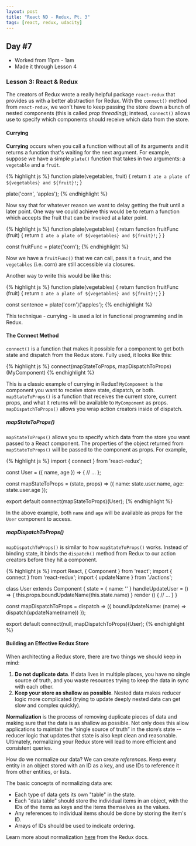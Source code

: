 ```yaml
---
layout: post
title: "React ND - Redux, Pt. 3"
tags: [react, redux, udacity]
---
```


## Day #7
* Worked from 11pm - 1am
* Made it through Lesson 4

### Lesson 3: React & Redux
The creators of Redux wrote a really helpful package `react-redux` that provides us with a better abstraction for Redux. With the `connect()` method from `react-redux`, we won't have to keep passing the store down a bunch of nested components (this is called *prop threading*); instead, `connect()` allows use to specify which components should receive which data from the store.

#### Currying
**Currying** occurs when you call a function without all of its arguments and it returns a function that's waiting for the next argument. For example, suppose we have a simple `plate()` function that takes in two arguments: a `vegetable` and a `fruit`.

{% highlight js %}
function plate(vegetables, fruit) {
  return `I ate a plate of ${vegetables} and ${fruit}!`;
}

plate('corn', 'apples');
{% endhighlight %}

Now say that for whatever reason we want to delay getting the fruit until a later point. One way we could achieve this would be to return a function which accepts the fruit that can be invoked at a later point.

{% highlight js %}
function plate(vegetables) {
  return function fruitFunc (fruit) {
    return `I ate a plate of ${vegetables} and ${fruit}!`;
  }
}

const fruitFunc = plate('corn');
{% endhighlight %}

Now we have a `fruitFunc()` that we can call, pass it a `fruit`, and the `vegetables` (i.e. corn) are still accessible via closures.

Another way to write this would be like this:

{% highlight js %}
function plate(vegetables) {
  return function fruitFunc (fruit) {
    return `I ate a plate of ${vegetables} and ${fruit}!`;
  }
}

const sentence = plate('corn')('apples');
{% endhighlight %}

This technique - currying - is used a lot in functional programming and in Redux.

#### The Connect Method
`connect()` is a function that makes it possible for a component to get both state and dispatch from the Redux store. Fully used, it looks like this:

{% highlight js %}
connect(mapStateToProps, mapDispatchToProps)(MyComponent)
{% endhighlight %}

This is a classic example of currying in Redux! `MyComponent` is the component you want to receive store state, dispatch, or both. `mapStateToProps()` is a function that receives the current store, current props, and what it returns will be available to `MyComponent` as props. `mapDispatchToProps()` allows you wrap action creators inside of dispatch.

##### mapStateToProps()
`mapStateToProps()` allows you to specify which data from the store you want passed to a React component. The properties of the object returned from `mapStateToProps()` will be passed to the component as props. For example,

{% highlight js %}
import { connect } from 'react-redux';

const User = ({ name, age }) => {
  // ...
};

const mapStateToProps = (state, props) => ({
  name: state.user.name,
  age: state.user.age
});

export default connect(mapStateToProps)(User);
{% endhighlight %}

In the above example, both `name` and `age` will be available as props for the `User` component to access.

##### mapDispatchToProps()
`mapDispatchToProps()` is similar to how `mapStateToProps()` works. Instead of binding state, it binds the `dispatch()` method from Redux to our action creators before they hit a component.

{% highlight js %}
import React, { Component } from 'react';
import { connect } from 'react-redux';
import { updateName } from './actions';

class User extends Component {
  state = { name: '' }
  handleUpdateUser = () => {
    this.props.boundUpdateName(this.state.name)
  }
  render () {
    // ...
  }
}

const mapDispatchToProps = dispatch => ({
  boundUpdateName: (name) => dispatch(updateName(name))
});

export default connect(null, mapDispatchToProps)(User);
{% endhighlight %}

#### Building an Effective Redux Store
When architecting a Redux store, there are two things we should keep in mind:

1. **Do not duplicate data**. If data lives in multiple places, you have no single source of truth, and you waste resources trying to keep the data in sync with each other.
2. **Keep your store as shallow as possible**. Nested data makes reducer logic more complicated (trying to update deeply nested data can get slow and complex quickly).

**Normalization** is the process of removing duplicate pieces of data and making sure that the data is as shallow as possible. Not only does this allow applications to maintain the “single source of truth” in the store’s state -- reducer logic that updates that state is also kept clean and reasonable. Ultimately, normalizing your Redux store will lead to more efficient and consistent queries.

How do we normalize our data? We can create *references*. Keep every entity in an object stored with an ID as a key, and use IDs to reference it from other entities, or lists.

The basic concepts of normalizing data are:
* Each type of data gets its own "table" in the state.
* Each "data table" should store the individual items in an object, with the IDs of the items as keys and the items themselves as the values.
* Any references to individual items should be done by storing the item's ID.
* Arrays of IDs should be used to indicate ordering.

Learn more about normalization [here][1] from the Redux docs.



[1]: http://redux.js.org/docs/recipes/reducers/NormalizingStateShape.html
